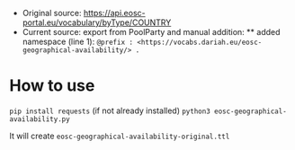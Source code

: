 * Original source: https://api.eosc-portal.eu/vocabulary/byType/COUNTRY
* Current source: export from PoolParty and manual addition:
** added namespace (line 1): `@prefix : <https://vocabs.dariah.eu/eosc-geographical-availability/> .`

# How to use
`pip install requests` (if not already installed)
`python3 eosc-geographical-availability.py`

It will create `eosc-geographical-availability-original.ttl`